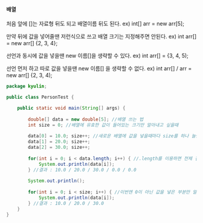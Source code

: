 #### 배열

처음 앞에 []는 자료형 뒤도 되고 배열이름 뒤도 된다. ex) int[] arr = new arr[5];

만약 뒤에 값을 넣어줄땐 저런식으로 쓰고 배열 크기는 지정해주면 안된다. ex) int arr[] = new arr[] {2, 3, 4};

선언과 동시에 값을 넣을땐 new 이름[]을 생략할 수 있다. ex) int arr[] = {3, 4, 5);

선언 먼저 하고 따로 값을 넣을땐 new 이름[] 을 생략할 수 없다. ex) int arr[] / arr = new arr[] {2, 3, 4);

```java
package kyulin;

public class PersonTest {

	public static void main(String[] args) {
		
		double[] data = new double[5]; //배열 쓰는 법
		int size = 0; //배열에 유효한 값이 들어있는 크기만 알아내고 싶을때
		
		data[0] = 10.0; size++; //새로운 배열에 값을 넣을때마다 size를 하나 늘림
		data[1] = 20.0; size++;
		data[2] = 30.0; size++;
		
		for(int i = 0; i < data.length; i++) { //.length를 이용하면 전체 길이 값이 나오고 정수와 실수는 기본 0으로 전체 초기화된다. 고로 값을 넣지않은 arr[3], arr[4]는 0으로 출력된다
			System.out.println(data[i]); 
		} //결과 : 10.0 / 20.0 / 30.0 / 0.0 / 0.0
		
		System.out.println();
		
		for(int i = 0; i < size; i++) { //이번엔 0이 아닌 값을 넣은 부분만 알고싶을때
			System.out.println(data[i]);
		} //결과 : 10.0 / 20.0 / 30.0
	}
}

```
